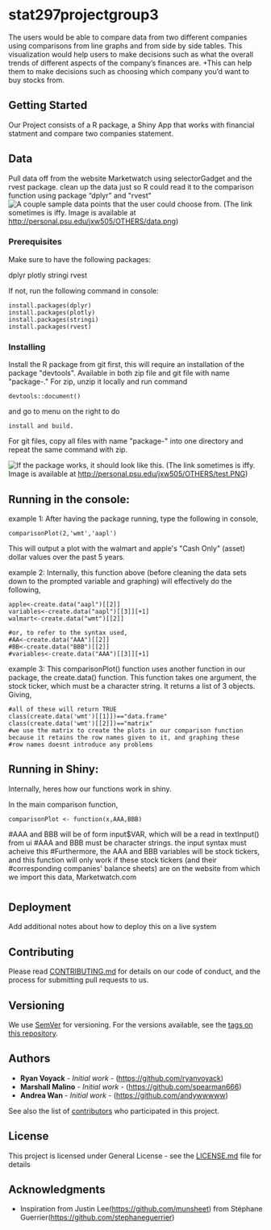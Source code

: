 # stat297projectgroup3

The users would be able to compare data from two different companies using comparisons from line graphs and from side by side tables. This visualization would help users to make decisions such as what the overall trends of different aspects of the company’s finances are. +This can help them to make decisions such as choosing which company you’d want to buy stocks from.

## Getting Started

Our Project consists of a R package, a Shiny App that works with financial statment and compare two companies statement.

## Data

Pull data off from the website Marketwatch  using selectorGadget and the rvest package.
clean up the data just so R could read it to the comparison function using package “dplyr” and "rvest"
![A couple sample data points that the user could choose from.](http://personal.psu.edu/jxw505/OTHERS/data.png)
(The link sometimes is iffy. Image is available at http://personal.psu.edu/jxw505/OTHERS/data.png)

### Prerequisites

Make sure to have the following packages:

dplyr
plotly
stringi
rvest

If not, run the following command in console:
```
install.packages(dplyr)
install.packages(plotly)
install.packages(stringi)
install.packages(rvest)
```

### Installing

Install the R package from git first, this will require an installation of the package "devtools". Available in both zip file and git file with name "package-."
For zip, unzip it locally and run command

```
devtools::document()
```
and go to menu on the right to do
```
install and build.
```

For git files, copy all files with name "package-" into one directory and repeat the same command with zip.

![If the package works, it should look like this.](http://personal.psu.edu/jxw505/OTHERS/test.PNG)
(The link sometimes is iffy. Image is available at http://personal.psu.edu/jxw505/OTHERS/test.PNG)

## Running in the console:

example 1:
After having the package running, type the following in console,
```
comparisonPlot(2,'wmt','aapl')
```
This will output a plot with the walmart and apple's "Cash Only" (asset) dollar values over the past 5 years.


example 2:
Internally, this function above (before cleaning the data sets down to the prompted variable and graphing) will effectively do the following,
```
apple<-create.data("aapl")[[2]]
variables<-create.data("aapl")[[3]][+1] 
walmart<-create.data("wmt")[[2]] 

#or, to refer to the syntax used, 
#AA<-create.data("AAA")[[2]]
#BB<-create.data("BBB")[[2]]
#variables<-create.data("AAA")[[3]][+1]
```

example 3:
This comparisonPlot() function uses another function in our package, the create.data() function.
This function takes one argument, the stock ticker, which must be a character string. It returns a list of 3 objects. Giving,
```
#all of these will return TRUE
class(create.data('wmt')[[1]])=="data.frame"
class(create.data('wmt')[[2]])=="matrix"
#we use the matrix to create the plots in our comparison function because it retains the row names given to it, and graphing these
#row names doesnt introduce any problems
```



## Running in Shiny:
Internally, heres how our functions work in shiny.


In the main comparison function,
```
comparisonPlot <- function(x,AAA,BBB)
```
  #AAA and BBB will be of form input$VAR, which will be a read in textInput() from ui
  #AAA and BBB must be character strings. the input syntax must acheive this
  #Furthermore, the AAA and BBB variables will be stock tickers, and this function will only work if these stock tickers (and their
  #corresponding companies' balance sheets) are on the website from which we import this data, Marketwatch.com 
  #




## Deployment

Add additional notes about how to deploy this on a live system


## Contributing

Please read [CONTRIBUTING.md](https://gist.github.com/PurpleBooth/b24679402957c63ec426) for details on our code of conduct, and the process for submitting pull requests to us.

## Versioning

We use [SemVer](http://semver.org/) for versioning. For the versions available, see the [tags on this repository](https://github.com/your/project/tags). 

## Authors

* **Ryan Voyack** - *Initial work* - (https://github.com/ryanvoyack)
* **Marshall Malino** - *Initial work* - (https://github.com/spearman666)
* **Andrea Wan** - *Initial work* - (https://github.com/andywwwww)

See also the list of [contributors](https://github.com/andywwwww/group3_project/graphs/contributors) who participated in this project.

## License

This project is licensed under General License - see the [LICENSE.md](LICENSE.md) file for details

## Acknowledgments

* Inspiration
from Justin Lee(https://github.com/munsheet)
from Stéphane Guerrier(https://github.com/stephaneguerrier)
